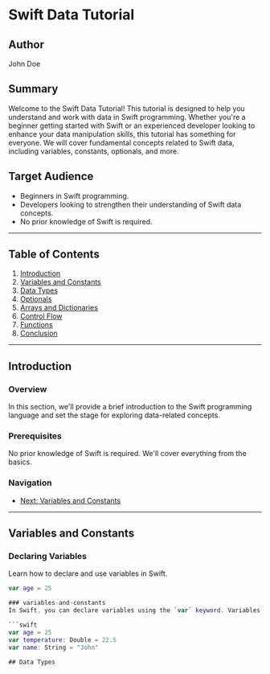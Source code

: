 # Swift Data Tutorial

## Author
John Doe

## Summary
Welcome to the Swift Data Tutorial! This tutorial is designed to help you understand and work with data in Swift programming. Whether you're a beginner getting started with Swift or an experienced developer looking to enhance your data manipulation skills, this tutorial has something for everyone. We will cover fundamental concepts related to Swift data, including variables, constants, optionals, and more.

## Target Audience
- Beginners in Swift programming.
- Developers looking to strengthen their understanding of Swift data concepts.
- No prior knowledge of Swift is required.

---

## Table of Contents

1. [Introduction](#introduction)
2. [Variables and Constants](#variables-and-constants)
3. [Data Types](#data-types)
4. [Optionals](#optionals)
5. [Arrays and Dictionaries](#arrays-and-dictionaries)
6. [Control Flow](#control-flow)
7. [Functions](#functions)
8. [Conclusion](#conclusion)

---

## Introduction

### Overview
In this section, we'll provide a brief introduction to the Swift programming language and set the stage for exploring data-related concepts.

### Prerequisites
No prior knowledge of Swift is required. We'll cover everything from the basics.

### Navigation
- [Next: Variables and Constants](#variables-and-constants)

---

## Variables and Constants

### Declaring Variables
Learn how to declare and use variables in Swift.

```swift
var age = 25

### variables-and-constants
In Swift, you can declare variables using the `var` keyword. Variables are mutable, meaning their values can be changed after declaration.

```swift
var age = 25
var temperature: Double = 22.5
var name: String = "John"

## Data Types

